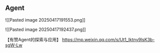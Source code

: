 
## Agent


![[Pasted image 20250417191553.png]]





![[Pasted image 20250417192437.png]]




【有赞Agent的探索与应用】 https://mp.weixin.qq.com/s/Ut1_Iktny9lsK3b-sgW-Lw 
